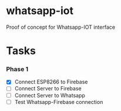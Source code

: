 # whatsapp-iot
Proof of concept for Whatsapp-IOT interface

# Tasks
### Phase 1
 - [x] Connect ESP8266 to Firebase 
 - [ ] Connect Server to Firebase
 - [ ] Connect Server to Whatsapp
 - [ ] Test Whatsapp-Firebase connection